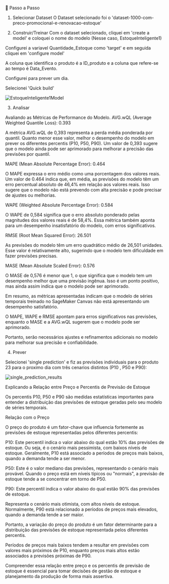 🚀 Passo a Passo
1. Selecionar Dataset
O Dataset selecionado foi o 'dataset-1000-com-preco-promocional-e-renovacao-estoque'

2. Construir/Treinar
Com o dataset selecionado, cliquei em 'create a model' e coloquei o nome do modelo (Nesse caso, EstoqueInteligente1)

Configurei a variavel Quantidade_Estoque como 'target' e em seguida cliquei em 'configure model'

A coluna que identifica o produto é a ID_produto e a coluna que refere-se ao tempo é Data_Evento.

Configurei para prever um dia.

Selecionei 'Quick build'

![EstoqueInteligente1Model](https://github.com/caio-videmelo/lab-aws-sagemaker-canvas-estoque/assets/174061850/36c78624-2026-4bd7-9a79-50d2a413e14b)

3. Analisar

Avaliando as Métricas de Performance do Modelo.
AVG.wQL (Average Weighted Quantile Loss): 0.393

A métrica AVG.wQL de 0,393 representa a perda média ponderada por quantil. Quanto menor esse valor, melhor o desempenho do modelo em prever os diferentes percentis (P10, P50, P90). Um valor de 0,393 sugere que o modelo ainda pode ser aprimorado para melhorar a precisão das previsões por quantil.

MAPE (Mean Absolute Percentage Error): 0.464

O MAPE expressa o erro médio como uma porcentagem dos valores reais. Um valor de 0.464 indica que, em média, as previsões do modelo têm um erro percentual absoluto de 46,4% em relação aos valores reais. Isso sugere que o modelo não está prevendo com alta precisão e pode precisar de ajustes ou melhorias.

WAPE (Weighted Absolute Percentage Error): 0.584

O WAPE de 0,584 significa que o erro absoluto ponderado pelas magnitudes dos valores reais é de 58,4%. Essa métrica também aponta para um desempenho insatisfatório do modelo, com erros significativos.

RMSE (Root Mean Squared Error): 26.501

As previsões do modelo têm um erro quadrático médio de 26,501 unidades. Esse valor é relativamente alto, sugerindo que o modelo tem dificuldade em fazer previsões precisas.

MASE (Mean Absolute Scaled Error): 0.576

O MASE de 0,576 é menor que 1, o que significa que o modelo tem um desempenho melhor que uma previsão ingênua. Isso é um ponto positivo, mas ainda assim indica que o modelo pode ser aprimorado.

Em resumo, as métricas apresentadas indicam que o modelo de séries temporais treinado no SageMaker Canvas não está apresentando um desempenho satisfatório.

O MAPE, WAPE e RMSE apontam para erros significativos nas previsões, enquanto o MASE e a AVG.wQL sugerem que o modelo pode ser aprimorado.

Portanto, serão necessários ajustes e refinamentos adicionais no modelo para melhorar sua precisão e confiabilidade.

4. Prever

Selecionei 'single prediction' e fiz as previsões individuais para o produto 23 para o proximo dia com três cenarios distintos (P10 , P50 e P90):

![single_prediction_results](https://github.com/caio-videmelo/lab-aws-sagemaker-canvas-estoque/assets/174061850/fa81f5b0-6fa0-48b4-bcdb-36aa0fbd980b)

Explicando a Relação entre Preço e Percentis de Previsão de Estoque

Os percentis P10, P50 e P90 são medidas estatísticas importantes para entender a distribuição das previsões de estoque geradas pelo seu modelo de séries temporais.

Relação com o Preço

O preço do produto é um fator-chave que influencia fortemente as previsões de estoque representadas pelos diferentes percentis:

P10: Este percentil indica o valor abaixo do qual estão 10% das previsões de estoque. Ou seja, é o cenário mais pessimista, com baixos níveis de estoque. Geralmente, P10 está associado a períodos de preços mais baixos, quando a demanda tende a ser menor.

P50: Este é o valor mediano das previsões, representando o cenário mais provável. Quando o preço está em níveis típicos ou "normais", a previsão de estoque tende a se concentrar em torno de P50.

P90: Este percentil indica o valor abaixo do qual estão 90% das previsões de estoque.

Representa o cenário mais otimista, com altos níveis de estoque. Normalmente, P90 está relacionado a períodos de preços mais elevados, quando a demanda tende a ser maior.

Portanto, a variação do preço do produto é um fator determinante para a distribuição das previsões de estoque representada pelos diferentes percentis.

Períodos de preços mais baixos tendem a resultar em previsões com valores mais próximos de P10, enquanto preços mais altos estão associados a previsões próximas de P90.

Compreender essa relação entre preço e os percentis de previsão de estoque é essencial para tomar decisões de gestão de estoque e planejamento da produção de forma mais assertiva.
